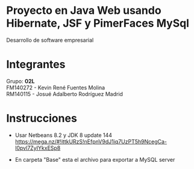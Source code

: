# Proyecto en Java Web usando Hibernate, JSF y PimerFaces MySql 
Desarrollo de software empresarial
# Integrantes
Grupo: **02L**    
FM140272 - Kevin René Fuentes Molina  
RM140115 - Josué Adalberto Rodríguez Madrid
# Instrucciones

* Usar Netbeans 8.2 y JDK 8 update 144 https://mega.nz/#!ittkURzS!nEfpnV9dJ1iq7UzPT5h9NcegCa-l0pvl7ZyIYkxESp8

* En carpeta "Base" esta el archivo para exportar a MySQL server

